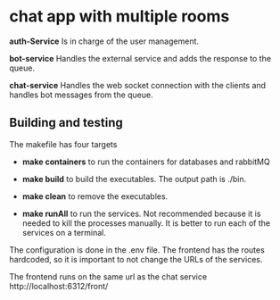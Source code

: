 

# chat app with multiple rooms

**auth-Service** Is in charge of the user management.

**bot-service** Handles the external service and adds the response to the queue.

**chat-service** Handles the web socket connection with the clients and handles bot messages from the queue.

## Building and testing

The makefile has four targets

- **make containers** to run the containers for databases and rabbitMQ

- **make build** to build the executables. The output path is ./bin.
- **make clean** to remove the executables.
- **make runAll** to run the services. Not recommended because it is needed to kill the processes manually. It is better to run each of the services on a terminal.

The configuration is done in the .env file. The frontend has the routes hardcoded, so it is important to not change the URLs of the services.

The frontend runs on the same url as the chat service http://localhost:6312/front/





